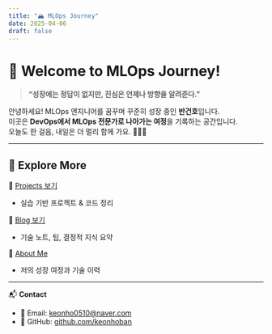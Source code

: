 ```yaml
---
title: "🏔️ MLOps Journey"
date: 2025-04-06
draft: false
---
```

# 👋 Welcome to MLOps Journey!

> **“성장에는 정답이 없지만, 진심은 언제나 방향을 알려준다.”**  

안녕하세요! MLOps 엔지니어를 꿈꾸며 꾸준히 성장 중인 **반건호**입니다.  
이곳은 **DevOps에서 MLOps 전문가로 나아가는 여정**을 기록하는 공간입니다.  
오늘도 한 걸음, 내일은 더 멀리 함께 가요. 🏃‍♂️✨

---

## 🚀 Explore More

📂 [Projects 보기](/mlops-journey/projects)  
- 실습 기반 프로젝트 & 코드 정리

📝 [Blog 보기](/mlops-journey/posts)  
- 기술 노트, 팁, 결정적 지식 요약

🧗 [About Me](/mlops-journey/about) 
- 저의 성장 여정과 기술 이력

---
<!--
## 🔥 최근 업데이트 (Recent Posts)

- [최신 글 제목1](/blog/링크1)
- [최신 글 제목2](/blog/링크2)
- [최신 글 제목3](/blog/링크3)

[📚 모든 글 보기](/blog)

---
-->

📬 **Contact**
- 📧 Email: keonho0510@naver.com  
- 🐙 GitHub: [github.com/keonhoban](https://github.com/keonhoban)

